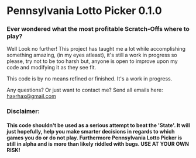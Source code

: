 # Pennsylvania Lotto Picker 0.1.0

### Ever wondered what the most profitable Scratch-Offs where to play?

Well Look no further! This project  has taught me a lot while accomplishing something amazing, (in my eyes atleast), it's still a work in progress so please, try not to be too harsh but, anyone is open to improve upon my code and modifying it as they see fit.

This code is by no means refined or finished. It's a work in progress.

Any questions? Or just want to contact me?
Send all emails here: haxrhax@gmail.com


### Disclaimer:
####    This code shouldn't be used as a serious attempt to beat the 'State'. It will just hopefully, help you make smarter decisions in regards to which games you do or do not play. Furthermore Pennsylvania Lotto Picker is still in alpha and is more than likely riddled with bugs. USE AT YOUR OWN RISK!
